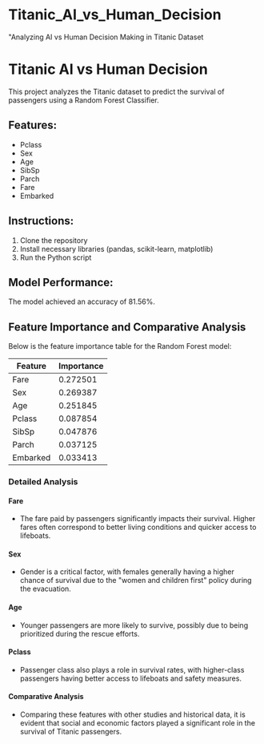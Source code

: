 # Titanic_AI_vs_Human_Decision
 "Analyzing AI vs Human Decision Making in Titanic Dataset

 # Titanic AI vs Human Decision

This project analyzes the Titanic dataset to predict the survival of passengers using a Random Forest Classifier.

## Features:
- Pclass
- Sex
- Age
- SibSp
- Parch
- Fare
- Embarked

## Instructions:
1. Clone the repository
2. Install necessary libraries (pandas, scikit-learn, matplotlib)
3. Run the Python script

## Model Performance:
The model achieved an accuracy of 81.56%.


## Feature Importance and Comparative Analysis

Below is the feature importance table for the Random Forest model:

| Feature   | Importance |
|-----------|-------------|
| Fare      | 0.272501    |
| Sex       | 0.269387    |
| Age       | 0.251845    |
| Pclass    | 0.087854    |
| SibSp     | 0.047876    |
| Parch     | 0.037125    |
| Embarked  | 0.033413    |

### Detailed Analysis

#### Fare
- The fare paid by passengers significantly impacts their survival. Higher fares often correspond to better living conditions and quicker access to lifeboats.

#### Sex
- Gender is a critical factor, with females generally having a higher chance of survival due to the "women and children first" policy during the evacuation.

#### Age
- Younger passengers are more likely to survive, possibly due to being prioritized during the rescue efforts.

#### Pclass
- Passenger class also plays a role in survival rates, with higher-class passengers having better access to lifeboats and safety measures.

#### Comparative Analysis
- Comparing these features with other studies and historical data, it is evident that social and economic factors played a significant role in the survival of Titanic passengers.


